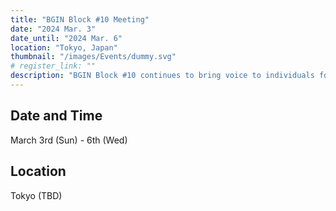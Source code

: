 ```yaml
---
title: "BGIN Block #10 Meeting"
date: "2024 Mar. 3"
date_until: "2024 Mar. 6"
location: "Tokyo, Japan"
thumbnail: "/images/Events/dummy.svg"
# register_link: ""
description: "BGIN Block #10 continues to bring voice to individuals focused on governance for digital economic networks, digital identity and more applications based on blockchain technology."
---
```


## Date and Time
March 3rd (Sun) - 6th (Wed)

## Location

Tokyo (TBD)